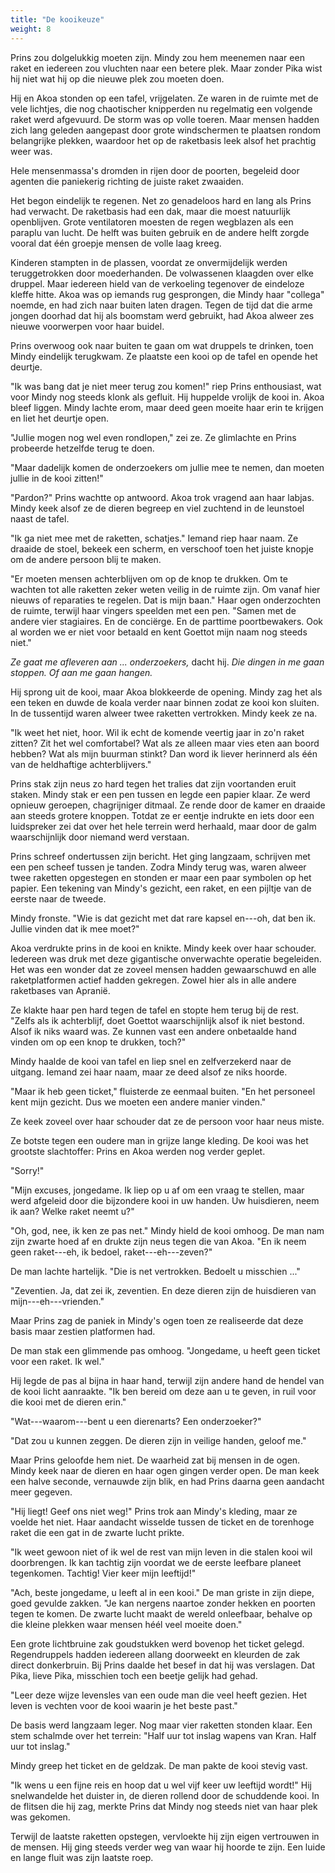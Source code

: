 ```yaml
---
title: "De kooikeuze"
weight: 8
---
```


Prins zou dolgelukkig moeten zijn. Mindy zou hem meenemen naar een raket en iedereen zou vluchten naar een betere plek. Maar zonder Pika wist hij niet wat hij op die nieuwe plek zou moeten doen.

Hij en Akoa stonden op een tafel, vrijgelaten. Ze waren in de ruimte met de vele lichtjes, die nog chaotischer knipperden nu regelmatig een volgende raket werd afgevuurd. De storm was op volle toeren. Maar mensen hadden zich lang geleden aangepast door grote windschermen te plaatsen rondom belangrijke plekken, waardoor het op de raketbasis leek alsof het prachtig weer was.

Hele mensenmassa's dromden in rijen door de poorten, begeleid door agenten die paniekerig richting de juiste raket zwaaiden. 

Het begon eindelijk te regenen. Net zo genadeloos hard en lang als Prins had verwacht. De raketbasis had een dak, maar die moest natuurlijk openblijven. Grote ventilatoren moesten de regen wegblazen als een paraplu van lucht. De helft was buiten gebruik en de andere helft zorgde vooral dat één groepje mensen de volle laag kreeg.

Kinderen stampten in de plassen, voordat ze onvermijdelijk werden teruggetrokken door moederhanden. De volwassenen klaagden over elke druppel. Maar iedereen hield van de verkoeling tegenover de eindeloze kleffe hitte. Akoa was op iemands rug gesprongen, die Mindy haar "collega" noemde, en had zich naar buiten laten dragen. Tegen de tijd dat die arme jongen doorhad dat hij als boomstam werd gebruikt, had Akoa alweer zes nieuwe voorwerpen voor haar buidel.

Prins overwoog ook naar buiten te gaan om wat druppels te drinken, toen Mindy eindelijk terugkwam. Ze plaatste een kooi op de tafel en opende het deurtje.

"Ik was bang dat je niet meer terug zou komen!" riep Prins enthousiast, wat voor Mindy nog steeds klonk als gefluit. Hij huppelde vrolijk de kooi in. Akoa bleef liggen. Mindy lachte erom, maar deed geen moeite haar erin te krijgen en liet het deurtje open.

"Jullie mogen nog wel even rondlopen," zei ze. Ze glimlachte en Prins probeerde hetzelfde terug te doen. 

"Maar dadelijk komen de onderzoekers om jullie mee te nemen, dan moeten jullie in de kooi zitten!"

"Pardon?" Prins wachtte op antwoord. Akoa trok vragend aan haar labjas. Mindy keek alsof ze de dieren begreep en viel zuchtend in de leunstoel naast de tafel.

"Ik ga niet mee met de raketten, schatjes." Iemand riep haar naam. Ze draaide de stoel, bekeek een scherm, en verschoof toen het juiste knopje om de andere persoon blij te maken.

"Er moeten mensen achterblijven om op de knop te drukken. Om te wachten tot alle raketten zeker weten veilig in de ruimte zijn. Om vanaf hier nieuws of reparaties te regelen. Dat is mijn baan." Haar ogen onderzochten de ruimte, terwijl haar vingers speelden met een pen. "Samen met de andere vier stagiaires. En de conciërge. En de parttime poortbewakers. Ook al worden we er niet voor betaald en kent Goettot mijn naam nog steeds niet."

_Ze gaat me afleveren aan ... onderzoekers,_ dacht hij. _Die dingen in me gaan stoppen. Of aan me gaan hangen._

Hij sprong uit de kooi, maar Akoa blokkeerde de opening. Mindy zag het als een teken en duwde de koala verder naar binnen zodat ze kooi kon sluiten. In de tussentijd waren alweer twee raketten vertrokken. Mindy keek ze na.

"Ik weet het niet, hoor. Wil ik echt de komende veertig jaar in zo'n raket zitten? Zit het wel comfortabel? Wat als ze alleen maar vies eten aan boord hebben? Wat als mijn buurman stinkt? Dan word ik liever herinnerd als één van de heldhaftige achterblijvers."

Prins stak zijn neus zo hard tegen het tralies dat zijn voortanden eruit staken. Mindy stak er een pen tussen en legde een papier klaar. Ze werd opnieuw geroepen, chagrijniger ditmaal. Ze rende door de kamer en draaide aan steeds grotere knoppen. Totdat ze er eentje indrukte en iets door een luidspreker zei dat over het hele terrein werd herhaald, maar door de galm waarschijnlijk door niemand werd verstaan.

Prins schreef ondertussen zijn bericht. Het ging langzaam, schrijven met een pen scheef tussen je tanden. Zodra Mindy terug was, waren alweer twee raketten opgestegen en stonden er maar een paar symbolen op het papier. Een tekening van Mindy's gezicht, een raket, en een pijltje van de eerste naar de tweede.

Mindy fronste. "Wie is dat gezicht met dat rare kapsel en---oh, dat ben ik. Jullie vinden dat ik mee moet?"

Akoa verdrukte prins in de kooi en knikte. Mindy keek over haar schouder. Iedereen was druk met deze gigantische onverwachte operatie begeleiden. Het was een wonder dat ze zoveel mensen hadden gewaarschuwd en alle raketplatformen actief hadden gekregen. Zowel hier als in alle andere raketbases van Apranië.

Ze klakte haar pen hard tegen de tafel en stopte hem terug bij de rest. "Zelfs als ik achterblijf, doet Goettot waarschijnlijk alsof ik niet bestond. Alsof ik niks waard was. Ze kunnen vast een andere onbetaalde hand vinden om op een knop te drukken, toch?"

Mindy haalde de kooi van tafel en liep snel en zelfverzekerd naar de uitgang. Iemand zei haar naam, maar ze deed alsof ze niks hoorde.

"Maar ik heb geen ticket," fluisterde ze eenmaal buiten. "En het personeel kent mijn gezicht. Dus we moeten een andere manier vinden."

Ze keek zoveel over haar schouder dat ze de persoon voor haar neus miste. 

Ze botste tegen een oudere man in grijze lange kleding. De kooi was het grootste slachtoffer: Prins en Akoa werden nog verder geplet.

"Sorry!"

"Mijn excuses, jongedame. Ik liep op u af om een vraag te stellen, maar werd afgeleid door die bijzondere kooi in uw handen. Uw huisdieren, neem ik aan? Welke raket neemt u?"

"Oh, god, nee, ik ken ze pas net." Mindy hield de kooi omhoog. De man nam zijn zwarte hoed af en drukte zijn neus tegen die van Akoa. "En ik neem geen raket---eh, ik bedoel, raket---eh---zeven?"

De man lachte hartelijk. "Die is net vertrokken. Bedoelt u misschien ..."

"Zeventien. Ja, dat zei ik, zeventien. En deze dieren zijn de huisdieren van mijn---eh---vrienden."

Maar Prins zag de paniek in Mindy's ogen toen ze realiseerde dat deze basis maar zestien platformen had.

De man stak een glimmende pas omhoog. "Jongedame, u heeft geen ticket voor een raket. Ik wel."

Hij legde de pas al bijna in haar hand, terwijl zijn andere hand de hendel van de kooi licht aanraakte. "Ik ben bereid om deze aan u te geven, in ruil voor die kooi met de dieren erin."

"Wat---waarom---bent u een dierenarts? Een onderzoeker?"

"Dat zou u kunnen zeggen. De dieren zijn in veilige handen, geloof me."

Maar Prins geloofde hem niet. De waarheid zat bij mensen in de ogen. Mindy keek naar de dieren en haar ogen gingen verder open. De man keek een halve seconde, vernauwde zijn blik, en had Prins daarna geen aandacht meer gegeven.

"Hij liegt! Geef ons niet weg!" Prins trok aan Mindy's kleding, maar ze voelde het niet. Haar aandacht wisselde tussen de ticket en de torenhoge raket die een gat in de zwarte lucht prikte.

"Ik weet gewoon niet of ik wel de rest van mijn leven in die stalen kooi wil doorbrengen. Ik kan tachtig zijn voordat we de eerste leefbare planeet tegenkomen. Tachtig! Vier keer mijn leeftijd!"

"Ach, beste jongedame, u leeft al in een kooi." De man griste in zijn diepe, goed gevulde zakken. "Je kan nergens naartoe zonder hekken en poorten tegen te komen. De zwarte lucht maakt de wereld onleefbaar, behalve op die kleine plekken waar mensen héél veel moeite doen."

Een grote lichtbruine zak goudstukken werd bovenop het ticket gelegd. Regendruppels hadden iedereen allang doorweekt en kleurden de zak direct donkerbruin. Bij Prins daalde het besef in dat hij was verslagen. Dat Pika, lieve Pika, misschien toch een beetje gelijk had gehad.

"Leer deze wijze levensles van een oude man die veel heeft gezien. Het leven is vechten voor de kooi waarin je het beste past."

De basis werd langzaam leger. Nog maar vier raketten stonden klaar. Een stem schalmde over het terrein: "Half uur tot inslag wapens van Kran. Half uur tot inslag."

Mindy greep het ticket en de geldzak. De man pakte de kooi stevig vast.

"Ik wens u een fijne reis en hoop dat u wel vijf keer uw leeftijd wordt!" Hij snelwandelde het duister in, de dieren rollend door de schuddende kooi. In de flitsen die hij zag, merkte Prins dat Mindy nog steeds niet van haar plek was gekomen.

Terwijl de laatste raketten opstegen, vervloekte hij zijn eigen vertrouwen in de mensen. Hij ging steeds verder weg van waar hij hoorde te zijn. Een luide en lange fluit was zijn laatste roep.